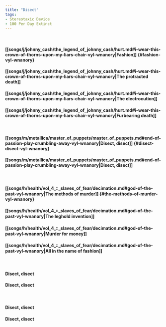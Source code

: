 ```yaml
---
title: "Disect"
tags:
- Stereotaxic Device
- 100 Per Day Extinct
---
```

&nbsp;
#### [[songs/j/johnny_cash/the_legend_of_johnny_cash/hurt.md#i-wear-this-crown-of-thorns-upon-my-liars-chair-vyl-wnanory|Fashion]] {#fashion-vyl-wnanory}
#### [[songs/j/johnny_cash/the_legend_of_johnny_cash/hurt.md#i-wear-this-crown-of-thorns-upon-my-liars-chair-vyl-wnanory|The protracted death]]
#### [[songs/j/johnny_cash/the_legend_of_johnny_cash/hurt.md#i-wear-this-crown-of-thorns-upon-my-liars-chair-vyl-wnanory|The electrocution]]
#### [[songs/j/johnny_cash/the_legend_of_johnny_cash/hurt.md#i-wear-this-crown-of-thorns-upon-my-liars-chair-vyl-wnanory|Furbearing death]]
&nbsp;
#### [[songs/m/metallica/master_of_puppets/master_of_puppets.md#end-of-passion-play-crumbling-away-vyl-wnanory|Disect, disect]] {#disect-disect-vyl-wnanory}
#### [[songs/m/metallica/master_of_puppets/master_of_puppets.md#end-of-passion-play-crumbling-away-vyl-wnanory|Disect, disect]]
&nbsp;
#### [[songs/h/health/vol_4_꞉꞉_slaves_of_fear/decimation.md#god-of-the-past-vyl-wnanory|The methods of murder]] {#the-methods-of-murder-vyl-wnanory}
#### [[songs/h/health/vol_4_꞉꞉_slaves_of_fear/decimation.md#god-of-the-past-vyl-wnanory|The leghold invention]]
#### [[songs/h/health/vol_4_꞉꞉_slaves_of_fear/decimation.md#god-of-the-past-vyl-wnanory|Murder for money]]
#### [[songs/h/health/vol_4_꞉꞉_slaves_of_fear/decimation.md#god-of-the-past-vyl-wnanory|All in the name of fashion]]
&nbsp;
#### Disect, disect
#### Disect, disect
&nbsp;
#### Disect, disect
#### Disect, disect
